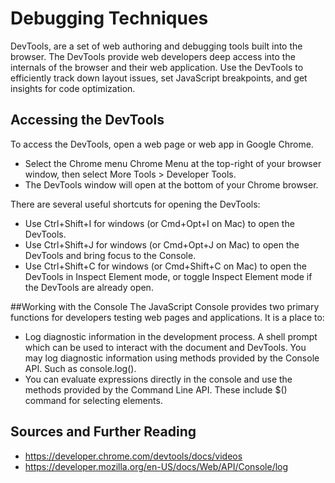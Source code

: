 # Debugging Techniques
DevTools, are a set of web authoring and debugging tools built into the browser. The DevTools provide web developers deep access into the internals of the browser and their web application. Use the DevTools to efficiently track down layout issues, set JavaScript breakpoints, and get insights for code optimization.
## Accessing the DevTools
To access the DevTools, open a web page or web app in Google Chrome.
* Select the Chrome menu Chrome Menu at the top-right of your browser window, then select More Tools > Developer Tools.
* The DevTools window will open at the bottom of your Chrome browser.

There are several useful shortcuts for opening the DevTools:
* Use Ctrl+Shift+I for windows (or Cmd+Opt+I on Mac) to open the DevTools.
* Use Ctrl+Shift+J for windows (or Cmd+Opt+J on Mac) to open the DevTools and bring focus to the Console.
* Use Ctrl+Shift+C for windows (or Cmd+Shift+C on Mac) to open the DevTools in Inspect Element mode, or toggle Inspect Element mode if the DevTools are already open.


##Working with the Console
The JavaScript Console provides two primary functions for developers testing web pages and applications. It is a place to:
  * Log diagnostic information in the development process. A shell prompt which can be used to interact with the document and DevTools. You may log diagnostic information using methods provided by the Console API. Such as console.log().
  * You can evaluate expressions directly in the console and use the methods provided by the Command Line API. These include $() command for selecting elements.


## Sources and Further Reading
* https://developer.chrome.com/devtools/docs/videos
* https://developer.mozilla.org/en-US/docs/Web/API/Console/log
